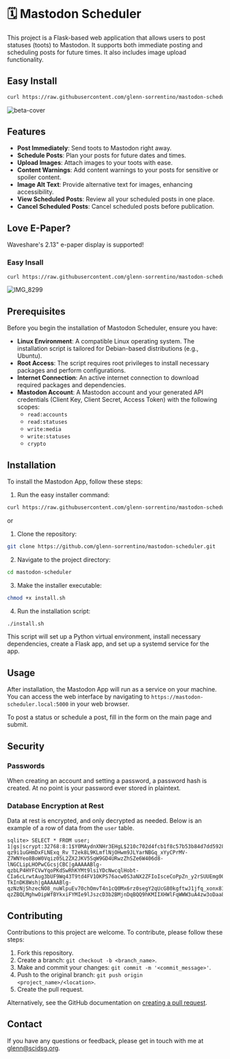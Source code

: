 # 🗓️ Mastodon Scheduler

This project is a Flask-based web application that allows users to post statuses (toots) to Mastodon. It supports both immediate posting and scheduling posts for future times. It also includes image upload functionality.

## Easy Install
```bash
curl https://raw.githubusercontent.com/glenn-sorrentino/mastodon-scheduler/sanitize/install.sh | bash
```

![beta-cover](https://github.com/glenn-sorrentino/mastodon-scheduler/assets/28545431/1de140f7-2fcb-4624-b9e7-d2295e8bd751)

## Features

- **Post Immediately**: Send toots to Mastodon right away.
- **Schedule Posts**: Plan your posts for future dates and times.
- **Upload Images**: Attach images to your toots with ease.
- **Content Warnings**: Add content warnings to your posts for sensitive or spoiler content.
- **Image Alt Text**: Provide alternative text for images, enhancing accessibility.
- **View Scheduled Posts**: Review all your scheduled posts in one place.
- **Cancel Scheduled Posts**: Cancel scheduled posts before publication.

## Love E-Paper?

Waveshare's 2.13" e-paper display is supported! 

### Easy Insall

```bash
curl https://raw.githubusercontent.com/glenn-sorrentino/mastodon-scheduler/main/display.sh | bash
```

![IMG_8299](https://github.com/glenn-sorrentino/mastodon-scheduler/assets/28545431/304e3381-f573-4179-95b3-925b2138c44e)

## Prerequisites

Before you begin the installation of Mastodon Scheduler, ensure you have:

- **Linux Environment**: A compatible Linux operating system. The installation script is tailored for Debian-based distributions (e.g., Ubuntu).
- **Root Access**: The script requires root privileges to install necessary packages and perform configurations.
- **Internet Connection**: An active internet connection to download required packages and dependencies.
- **Mastodon Account**: A Mastodon account and your generated API credentials (Client Key, Client Secret, Access Token) with the following scopes:
  -  `read:accounts`
  -  `read:statuses`
  -  `write:media`
  -  `write:statuses`
  -  `crypto`

## Installation

To install the Mastodon App, follow these steps:

1. Run the easy installer command:
```bash
curl https://raw.githubusercontent.com/glenn-sorrentino/mastodon-scheduler/main/install.sh | bash
```
or

1. Clone the repository:
```bash
git clone https://github.com/glenn-sorrentino/mastodon-scheduler.git
```
  
2. Navigate to the project directory:
```bash
cd mastodon-scheduler
```

3. Make the installer executable:

```bash
chmod +x install.sh
```

4. Run the installation script:

```bash
./install.sh
```

This script will set up a Python virtual environment, install necessary dependencies, create a Flask app, and set up a systemd service for the app.

## Usage

After installation, the Mastodon App will run as a service on your machine. You can access the web interface by navigating to `https://mastodon-scheduler.local:5000` in your web browser.

To post a status or schedule a post, fill in the form on the main page and submit.

## Security

### Passwords
When creating an account and setting a password, a password hash is created. At no point is your password ever stored in plaintext.

### Database Encryption at Rest
Data at rest is encrypted, and only decrypted as needed. Below is an example of a row of data from the `user` table. 

```
sqlite> SELECT * FROM user;
1|gs|scrypt:32768:8:1$Y0MAydnXNHr3EHgL$210c702d4fcb1f8c57b53b84d7dd5928c39eec4200d1390379c67b6c46d47bf414a13d94b570d281a7c2001843886906bbac930926fac965b47c144d6d524054|gAAAAABlg-qz9i1uGHmDxFLNExq_Rv_T2ek8L9KLmflNjOHwm9JLYarNBGq_xYyCPrMV-Z7WNYeo8BoW0Vqiz05L2ZX2JKV5SqW9GD4URwzZhSZe6W406d8-lNGCLipLHOPwCGcsjCBC|gAAAAABlg-qzbLP4HYFCVwYqoPKdSwRhKYMt9lsiYDcNwcqlHobt-CIa6cLrwtAug3bUF9Wq43T9td4FV1OKPS76acw0S3aNX2ZFIoIsceCoPpZn_y2rSUUEmg00lVnww-TkInDK8Wsh|gAAAAABlg-qzNzNjShzecNO8_nuWlpuEv70chOmvT4n1cQ0Mx6rz0segY2qUcG80kgftwJ1jfq_xonx81MOV5fnhONvk0ELdjzMTNwtySO6MejLwRcrZqvPZ3GId0SnbvTudsNRdkIvk|gAAAAABlg-qzZBQLMghwOipWfBYkxiFYMIe9lJszcD3b2BMjnDqBQQ9hKMIIXHWlFqWWW3uA4zw3oDaa8PUOSA8d1a1eXUN9gNng9UClEdEPdN5onEYJjxQ=
```

## Contributing

Contributions to this project are welcome. To contribute, please follow these steps:

1. Fork this repository.
2. Create a branch: `git checkout -b <branch_name>`.
3. Make and commit your changes: `git commit -m '<commit_message>'`.
4. Push to the original branch: `git push origin <project_name>/<location>`.
5. Create the pull request.

Alternatively, see the GitHub documentation on [creating a pull request](https://help.github.com/articles/creating-a-pull-request/).

## Contact

If you have any questions or feedback, please get in touch with me at glenn@scidsg.org.
